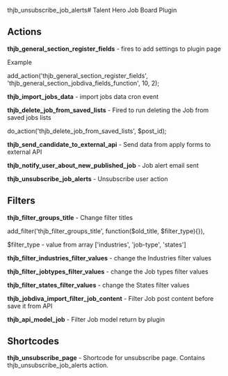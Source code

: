 thjb_unsubscribe_job_alerts# Talent Hero Job Board Plugin

## Actions

**thjb_general_section_register_fields** - fires to add settings to plugin page

Example

add_action('thjb_general_section_register_fields', 'thjb_general_section_jobdiva_fields_function', 10, 2);

**thjb_import_jobs_data** - import jobs data cron event

**thjb_delete_job_from_saved_lists** - Fired to run deleting the Job from saved jobs lists

do_action('thjb_delete_job_from_saved_lists', $post_id);

**thjb_send_candidate_to_external_api** - Send data from apply forms to external API

**thjb_notify_user_about_new_published_job** - Job alert email sent

**thjb_unsubscribe_job_alerts** - Unsubscribe user action

## Filters

**thjb_filter_groups_title** - Change filter titles

add_filter('thjb_filter_groups_title', function($old_title, $filter_type){}),

$filter_type - value from array ['industries', 'job-type', 'states']

**thjb_filter_industries_filter_values** - change the Industries filter values

**thjb_filter_jobtypes_filter_values** - change the Job types filter values

**thjb_filter_states_filter_values** - change the States filter values

**thjb_jobdiva_import_filter_job_content** - Filter Job post content before save it from API

**thjb_api_model_job** - Filter Job model return by plugin

## Shortcodes

**thjb_unsubscribe_page** - Shortcode for unsubscribe page. Contains thjb_unsubscribe_job_alerts action.
